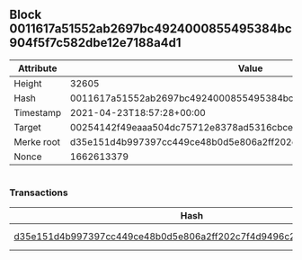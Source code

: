 ## Block 0011617a51552ab2697bc4924000855495384bc904f5f7c582dbe12e7188a4d1

Attribute | Value
--- | ---
Height | 32605
Hash | 0011617a51552ab2697bc4924000855495384bc904f5f7c582dbe12e7188a4d1
Timestamp | 2021-04-23T18:57:28+00:00
Target | 00254142f49eaaa504dc75712e8378ad5316cbcead634704b3734b6271167cc4
Merke root | d35e151d4b997397cc449ce48b0d5e806a2ff202c7f4d9496c2a7478153e5997
Nonce | 1662613379

```

```

### Transactions

Hash | Amount
--- | ---
[d35e151d4b997397cc449ce48b0d5e806a2ff202c7f4d9496c2a7478153e5997](d35e151d4b997397cc449ce48b0d5e806a2ff202c7f4d9496c2a7478153e5997.md) | 10.00000000 SKEPTI 
